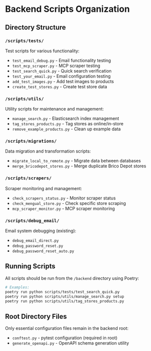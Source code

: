# Backend Scripts Organization

## Directory Structure

### `/scripts/tests/`
Test scripts for various functionality:
- `test_email_debug.py` - Email functionality testing
- `test_mcp_scraper.py` - MCP scraper testing
- `test_search_quick.py` - Quick search verification
- `test_your_email.py` - Email configuration testing
- `add_test_images.py` - Add test images to products
- `create_test_stores.py` - Create test store data

### `/scripts/utils/`
Utility scripts for maintenance and management:
- `manage_search.py` - Elasticsearch index management
- `tag_stores_products.py` - Tag stores as online/in-store
- `remove_example_products.py` - Clean up example data

### `/scripts/migrations/`
Data migration and transformation scripts:
- `migrate_local_to_remote.py` - Migrate data between databases
- `merge_bricodepot_stores.py` - Merge duplicate Brico Depot stores

### `/scripts/scrapers/`
Scraper monitoring and management:
- `check_scrapers_status.py` - Monitor scraper status
- `check_mengual_store.py` - Check specific store scraping
- `mcp_scraper_monitor.py` - MCP scraper monitoring

### `/scripts/debug_email/`
Email system debugging (existing):
- `debug_email_direct.py`
- `debug_password_reset.py`
- `debug_password_reset_auto.py`

## Running Scripts

All scripts should be run from the `/backend` directory using Poetry:

```bash
# Examples:
poetry run python scripts/tests/test_search_quick.py
poetry run python scripts/utils/manage_search.py setup
poetry run python scripts/utils/tag_stores_products.py
```

## Root Directory Files

Only essential configuration files remain in the backend root:
- `conftest.py` - pytest configuration (required in root)
- `generate_openapi.py` - OpenAPI schema generation utility